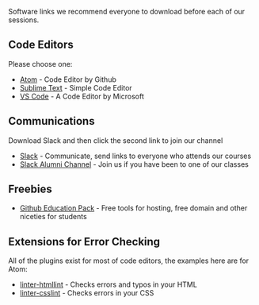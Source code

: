 Software links we recommend everyone to download before each of our sessions.

## Code Editors
Please choose one: 
- [Atom](https://atom.io/) - Code Editor by Github
- [Sublime Text](https://www.sublimetext.com/3) - Simple Code Editor
- [VS Code](https://code.visualstudio.com/) - A Code Editor by Microsoft

## Communications
Download Slack and then click the second link to join our channel
- [Slack](https://slack.com/downloads/) - Communicate, send links to everyone who attends our courses
- [Slack Alumni Channel](https://code-at-uni-slack.herokuapp.com/) - Join us if you have been to one of our classes

## Freebies
- [Github Education Pack](https://education.github.com/pack) - Free tools for hosting, free domain and other niceties for students

## Extensions for Error Checking
All of the plugins exist for most of code editors, the examples here are for Atom:
- [linter-htmllint](https://atom.io/packages/linter-htmlhint) - Checks errors and typos in your HTML
- [linter-csslint](https://atom.io/packages/linter-csslint) - Checks errors in your CSS
